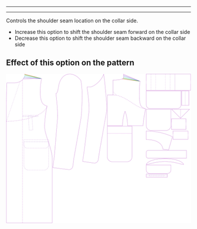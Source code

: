 - - -
- - -

Controls the shoulder seam location on the collar side.

- Increase this option to shift the shoulder seam forward on the collar side
- Decrease this option to shift the shoulder seam backward on the collar side



## Effect of this option on the pattern
![This image shows the effect of this option by superimposing several variants that have a different value for this option](carlton_s3collar_sample.svg "Effect of this option on the pattern")
